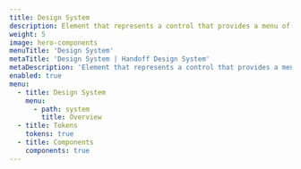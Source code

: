 ```yaml
---
title: Design System
description: Element that represents a control that provides a menu of options, collection of UI components used.
weight: 5
image: hero-components
menuTitle: 'Design System'
metaTitle: 'Design System | Handoff Design System'
metaDescription: 'Element that represents a control that provides a menu of options, collection of UI components used.'
enabled: true
menu:
  - title: Design System
    menu:
      - path: system
        title: Overview
  - title: Tokens
    tokens: true
  - title: Components
    components: true
---
```

